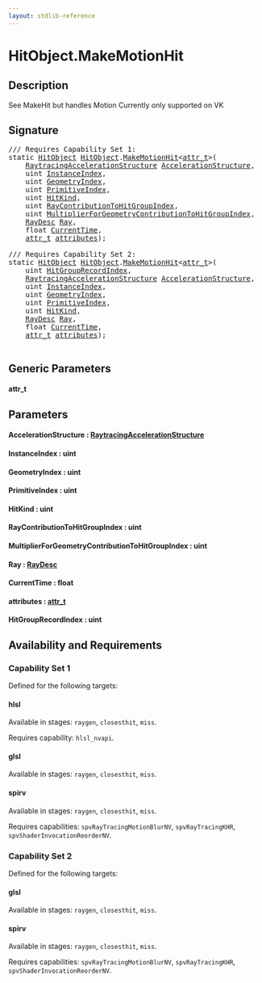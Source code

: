 ```yaml
---
layout: stdlib-reference
---
```


# HitObject\.MakeMotionHit

## Description

See MakeHit but handles Motion
Currently only supported on VK




## Signature 

<pre>
/// Requires Capability Set 1:
<span class='code_keyword'>static</span> <a href="index.html" class="code_type">HitObject</a> <a href="index.html" class="code_type">HitObject</a>.<a href="makemotionhit-04a.html">MakeMotionHit</a>&lt;<a href="makemotionhit-04a.html#typeparam-attr_t" class="code_type">attr_t</a>&gt;(
    <a href="../raytracingaccelerationstructure-0am/index.html" class="code_type">RaytracingAccelerationStructure</a> <a href="makemotionhit-04a.html#decl-AccelerationStructure" class="code_param">AccelerationStructure</a>,
    <span class="code_keyword">uint</span> <a href="makemotionhit-04a.html#decl-InstanceIndex" class="code_param">InstanceIndex</a>,
    <span class="code_keyword">uint</span> <a href="makemotionhit-04a.html#decl-GeometryIndex" class="code_param">GeometryIndex</a>,
    <span class="code_keyword">uint</span> <a href="makemotionhit-04a.html#decl-PrimitiveIndex" class="code_param">PrimitiveIndex</a>,
    <span class="code_keyword">uint</span> <a href="makemotionhit-04a.html#decl-HitKind" class="code_param">HitKind</a>,
    <span class="code_keyword">uint</span> <a href="makemotionhit-04a.html#decl-RayContributionToHitGroupIndex" class="code_param">RayContributionToHitGroupIndex</a>,
    <span class="code_keyword">uint</span> <a href="makemotionhit-04a.html#decl-MultiplierForGeometryContributionToHitGroupIndex" class="code_param">MultiplierForGeometryContributionToHitGroupIndex</a>,
    <a href="../raydesc-03/index.html" class="code_type">RayDesc</a> <a href="makemotionhit-04a.html#decl-Ray" class="code_param">Ray</a>,
    <span class="code_keyword">float</span> <a href="makemotionhit-04a.html#decl-CurrentTime" class="code_param">CurrentTime</a>,
    <a href="makemotionhit-04a.html#typeparam-attr_t" class="code_type">attr_t</a> <a href="makemotionhit-04a.html#decl-attributes" class="code_param">attributes</a>);

/// Requires Capability Set 2:
<span class='code_keyword'>static</span> <a href="index.html" class="code_type">HitObject</a> <a href="index.html" class="code_type">HitObject</a>.<a href="makemotionhit-04a.html">MakeMotionHit</a>&lt;<a href="makemotionhit-04a.html#typeparam-attr_t" class="code_type">attr_t</a>&gt;(
    <span class="code_keyword">uint</span> <a href="makemotionhit-04a.html#decl-HitGroupRecordIndex" class="code_param">HitGroupRecordIndex</a>,
    <a href="../raytracingaccelerationstructure-0am/index.html" class="code_type">RaytracingAccelerationStructure</a> <a href="makemotionhit-04a.html#decl-AccelerationStructure" class="code_param">AccelerationStructure</a>,
    <span class="code_keyword">uint</span> <a href="makemotionhit-04a.html#decl-InstanceIndex" class="code_param">InstanceIndex</a>,
    <span class="code_keyword">uint</span> <a href="makemotionhit-04a.html#decl-GeometryIndex" class="code_param">GeometryIndex</a>,
    <span class="code_keyword">uint</span> <a href="makemotionhit-04a.html#decl-PrimitiveIndex" class="code_param">PrimitiveIndex</a>,
    <span class="code_keyword">uint</span> <a href="makemotionhit-04a.html#decl-HitKind" class="code_param">HitKind</a>,
    <a href="../raydesc-03/index.html" class="code_type">RayDesc</a> <a href="makemotionhit-04a.html#decl-Ray" class="code_param">Ray</a>,
    <span class="code_keyword">float</span> <a href="makemotionhit-04a.html#decl-CurrentTime" class="code_param">CurrentTime</a>,
    <a href="makemotionhit-04a.html#typeparam-attr_t" class="code_type">attr_t</a> <a href="makemotionhit-04a.html#decl-attributes" class="code_param">attributes</a>);

</pre>

## Generic Parameters

####  <a id="typeparam-attr_t"></a>attr\_t

## Parameters

####  <a id="decl-AccelerationStructure"></a>AccelerationStructure  : [RaytracingAccelerationStructure](../raytracingaccelerationstructure-0am/index)
####  <a id="decl-InstanceIndex"></a>InstanceIndex  : uint
####  <a id="decl-GeometryIndex"></a>GeometryIndex  : uint
####  <a id="decl-PrimitiveIndex"></a>PrimitiveIndex  : uint
####  <a id="decl-HitKind"></a>HitKind  : uint
####  <a id="decl-RayContributionToHitGroupIndex"></a>RayContributionToHitGroupIndex  : uint
####  <a id="decl-MultiplierForGeometryContributionToHitGroupIndex"></a>MultiplierForGeometryContributionToHitGroupIndex  : uint
####  <a id="decl-Ray"></a>Ray  : [RayDesc](../raydesc-03/index)
####  <a id="decl-CurrentTime"></a>CurrentTime  : float
####  <a id="decl-attributes"></a>attributes  : [attr\_t](makemotionhit-04a#typeparam-attr_t)
####  <a id="decl-HitGroupRecordIndex"></a>HitGroupRecordIndex  : uint

## Availability and Requirements

### Capability Set 1

Defined for the following targets:

#### hlsl
Available in stages: `raygen`, `closesthit`, `miss`.

Requires capability: `hlsl_nvapi`.
#### glsl
Available in stages: `raygen`, `closesthit`, `miss`.

#### spirv
Available in stages: `raygen`, `closesthit`, `miss`.

Requires capabilities: `spvRayTracingMotionBlurNV`, `spvRayTracingKHR`, `spvShaderInvocationReorderNV`.

### Capability Set 2

Defined for the following targets:

#### glsl
Available in stages: `raygen`, `closesthit`, `miss`.

#### spirv
Available in stages: `raygen`, `closesthit`, `miss`.

Requires capabilities: `spvRayTracingMotionBlurNV`, `spvRayTracingKHR`, `spvShaderInvocationReorderNV`.


